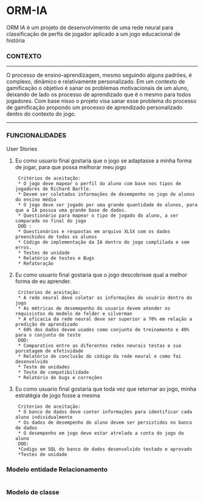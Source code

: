 
# ORM-IA

ORM IA é um projeto de desenvolvimento de uma rede neural para classificação de perfis de jogador aplicado a um jogo educacional de história

### CONTEXTO
___
O processo de ensino-aprendizagem, mesmo seguindo alguns padrões, é complexo, dinâmico e relativamente personalizado. Em um contexto de gamificação o objetivo é sanar os problemas motivacionais de um aluno, deixando de lado os processo de aprendizado que é o mesmo para todos jogadores. Com base nisso o projeto visa sanar esse problema do processo de gamificação propondo um processo de aprendizado personalizado dentro do contexto do jogo.
___
### FUNCIONALIDADES

User Stories

1. Eu como usuario final gostaria que o jogo se adaptasse a minha forma de jogar, para que possa melhorar meu jogo

        Critérios de aceitação:
        * O jogo deve mapear o perfil do aluno com base nos tipos de jogadores de Richard Bartle.
        * Devem ser coletados informações de desempenho no jogo de alunos do ensino médio
        * O jogo deve ser jogado por uma grande quantidade de alunos, para que a IA possua uma grande base de dados.
        * Questionário para mapear o tipo de jogado do aluno, a ser comparado no final do jogo
        DOD :
        * Questionários e respostas em arquivo XLSX com os dados preenchidos de todos os alunos
        * Código de implementação da IA dentro do jogo complilada e sem erros.
        * Testes de unidade
        * Relatório de testes e Bugs
        * Refatoração
    
 

2. Eu como usuario final gostaria que o jogo descobrisse qual a melhor forma de eu aprender. 

        Criterios de aceitação:
        * A rede neural deve coletar as informações do usuário dentro do jogo
        * As métricas de desemepenho do usuario devem atender os requisistos do modelo de felder e silverman
        * A eficacia da rede neural deve ser superior a 70% em relação a predição de aprendizado
        * 60% dos dados devem usados como conjunto de treinamento e 40% para o conjunto de teste
        DOD:
        * Comparativo entre as diferentes redes neurais testas e sua porcetagem de efetividade
        * Relatório de conclusão do código da rede neural e como foi desenvolvido
        * Teste de unidades
        * Teste de compatibilidade
        * Relatório de bugs e correções

3. Eu como usuario final gostaria que toda vez que retornar ao jogo, minha estratégia de jogo fosse a mesma

        Criterios de aceitação:
        * O banco de dados deve conter informações para identificar cada aluno individualmente
        * Os dados de desempenho do aluno devem ser persistidos no banco de dados 
        * O desempenho em jogo deve estar atrelado a conta do jogo do aluno
        DOD:
        *Codigo em SQL do banco de dados desenvolvido testado e aprovado
        *Testes de unidade
        
        

### Modelo entidade Relacionamento

<div align="center">
  <img src="">
</div>

### Modelo de classe

<div align="center">
  <img src="">
</div>

